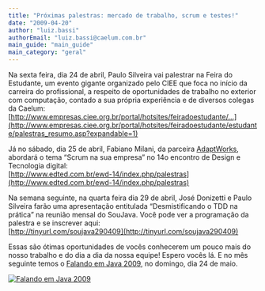```yaml
---
title: "Próximas palestras: mercado de trabalho, scrum e testes!"
date: "2009-04-20"
author: "luiz.bassi"
authorEmail: "luiz.bassi@caelum.com.br"
main_guide: "main_guide"
main_category: "geral"
---
```


Na sexta feira, dia 24 de abril, Paulo Silveira vai palestrar na Feira do Estudante, um evento gigante organizado pelo CIEE que foca no início da carreira do profissional, a respeito de oportunidades de trabalho no exterior com computação, contado a sua própria experiência e de diversos colegas da Caelum:  
[http://www.empresas.ciee.org.br/portal/hotsites/feiradoestudante/…](http://www.empresas.ciee.org.br/portal/hotsites/feiradoestudante/estudante/palestras_resumo.asp?expandable=1)

Já no sábado, dia 25 de abril, Fabiano Milani, da parceira [AdaptWorks](http://www.adaptworks.com.br), abordará o tema “Scrum na sua empresa” no 14o encontro de Design e Tecnologia digital:  
[http://www.edted.com.br/ewd-14/index.php/palestras](http://www.edted.com.br/ewd-14/index.php/palestras)

Na semana seguinte, na quarta feira dia 29 de abril, José Donizetti e Paulo Silveira farão uma apresentação entitulada “Desmistificando o TDD na prática” na reunião mensal do SouJava. Você pode ver a programação da palestra e se inscrever aqui:  
[http://tinyurl.com/soujava290409](http://tinyurl.com/soujava290409)

Essas são ótimas oportunidades de vocês conhecerem um pouco mais do nosso trabalho e do dia a dia da nossa equipe! Espero vocês lá. E no mês seguinte temos o [Falando em Java 2009](http://www.falandoemjava.com.br/), no domingo, dia 24 de maio.

[![Falando em Java 2009](http://www.caelum.com.br/falando-em-java/images/logo_fj2009.jpg)](http://www.falandoemjava.com.br/)

